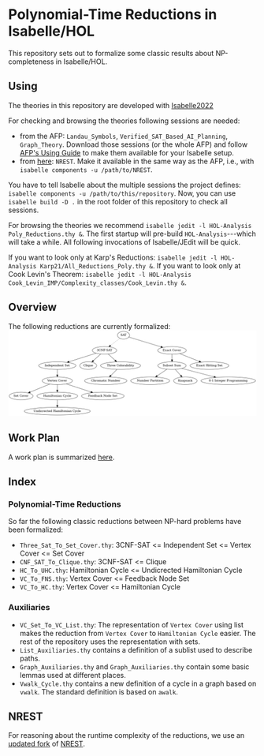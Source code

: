 # Polynomial-Time Reductions in Isabelle/HOL
This repository sets out to formalize some classic results about NP-completeness in Isabelle/HOL.

## Using

The theories in this repository are developed with [Isabelle2022](https://isabelle.in.tum.de)

For checking and browsing the theories following sessions are needed:

- from the AFP: `Landau_Symbols`, `Verified_SAT_Based_AI_Planning`, `Graph_Theory`. Download those sessions (or the whole AFP) and follow [AFP's Using Guide](https://www.isa-afp.org/using.html) to make them available for your Isabelle setup.
- from [here](https://github.com/hydrogenoxide/NREST): `NREST`. Make it available in the same way as the AFP, i.e., with `isabelle components -u /path/to/NREST`.

You have to tell Isabelle about the multiple sessions the project defines: `isabelle components -u /path/to/this/repository`. Now, you can use `isabelle build -D .` in the root folder of this repository to check all sessions.

For browsing the theories we recommend `isabelle jedit -l HOL-Analysis Poly_Reductions.thy &`.
The first startup will pre-build `HOL-Analysis`---which will take a while. All following invocations of Isabelle/JEdit will be quick.

If you want to look only at Karp's Reductions: `isabelle jedit -l HOL-Analysis Karp21/All_Reductions_Poly.thy &`.
If you want to look only at Cook Levin's Theorem: `isabelle jedit -l HOL-Analysis Cook_Levin_IMP/Complexity_classes/Cook_Levin.thy &`.

## Overview
The following reductions are currently formalized:
![Graph of all formalized reductions](doc/reductions.png)

## Work Plan
A work plan is summarized [here](doc/PLAN.md).

## Index
### Polynomial-Time Reductions
So far the following classic reductions between NP-hard problems have been formalized:
- `Three_Sat_To_Set_Cover.thy`: 3CNF-SAT <= Independent Set <= Vertex Cover <= Set Cover
- `CNF_SAT_To_Clique.thy`: 3CNF-SAT <= Clique
- `HC_To_UHC.thy`: Hamiltonian Cycle <= Undicrected Hamiltonian Cycle
- `VC_To_FNS.thy`: Vertex Cover <= Feedback Node Set
- `VC_To_HC.thy`: Vertex Cover <= Hamiltonian Cycle

### Auxiliaries
- `VC_Set_To_VC_List.thy`: The representation of `Vertex Cover` using list makes the reduction from `Vertex Cover` to
  `Hamiltonian Cycle` easier. The rest of the repository uses the representation with sets.
- `List_Auxiliaries.thy` contains a definition of a sublist used to describe paths.
- `Graph_Auxiliaries.thy` and `Graph_Auxiliaries.thy` contain some basic lemmas used at different places.
- `Vwalk_Cycle.thy` contains a new definition of a cycle in a graph based on `vwalk`.
   The standard definition is based on `awalk`.

## NREST
For reasoning about the runtime complexity of the reductions, we use an [updated fork](https://github.com/hydrogenoxide/NREST) of [NREST](https://github.com/maxhaslbeck/NREST).
